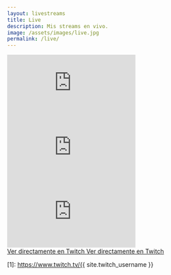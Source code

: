 ```yaml
---
layout: livestreams
title: Live
description: Mis streams en vivo.
image: /assets/images/live.jpg
permalink: /live/
---
```


<div class="row no-gutters mb-4">
<div id="luiscarlospando-livestream" class="col-12 col-md-8">
<div class="embed-responsive embed-responsive-16by9 mb-0">
<iframe src="https://player.twitch.tv/?channel={{ site.twitch_username }}&parent=luiscarlospando.com" frameborder="0" allowfullscreen="true" scrolling="no"></iframe>
</div>
</div>
<div id="luiscarlospando-chat" class="col-12 col-md-4">
<iframe
  id="chat_embed"
  src="https://www.twitch.tv/embed/{{ site.twitch_username }}/chat?darkpopout&parent=luiscarlospando.com"
  frameborder="0"
  scrolling="no"
  allowfullscreen="true"
>
</iframe>
</div>
</div>
<div id="m7gp-livestream" class="col-12">
<div class="embed-responsive embed-responsive-16by9 mb-0">
<iframe src="https://player.twitch.tv/?channel=mexicanskynet&parent=luiscarlospando.com" frameborder="0" allowfullscreen="true" scrolling="no"></iframe>
</div>
</div>
<div class="row">
<div class="col text-center">
<a id="btn-luiscarlospando" class="btn btn-primary" href="https://www.twitch.tv/{{ site.twitch_username }}" target="_blank">
<i class="fa-solid fa-external-link-alt" data-toggle="tooltip" data-placement="top" title="Abrir en nueva pestaña"></i> Ver directamente en Twitch
<a id="btn-m7gp" class="btn btn-primary" href="https://www.twitch.tv/mexicanskynet" target="_blank">
<i class="fa-solid fa-external-link-alt" data-toggle="tooltip" data-placement="top" title="Abrir en nueva pestaña"></i> Ver directamente en Twitch
</a>
</div>
</div>

[1]: https://www.twitch.tv/{{ site.twitch_username }}